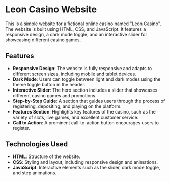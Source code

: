 # Leon Casino Website

This is a simple website for a fictional online casino named "Leon Casino". The website is built using HTML, CSS, and JavaScript. It features a responsive design, a dark mode toggle, and an interactive slider for showcasing different casino games.

## Features

- **Responsive Design**: The website is fully responsive and adapts to different screen sizes, including mobile and tablet devices.
- **Dark Mode**: Users can toggle between light and dark modes using the theme toggle button in the header.
- **Interactive Slider**: The hero section includes a slider that showcases different casino games and promotions.
- **Step-by-Step Guide**: A section that guides users through the process of registering, depositing, and playing on the platform.
- **Features Section**: Highlights key features of the casino, such as the variety of slots, live games, and excellent customer service.
- **Call to Action**: A prominent call-to-action button encourages users to register.

## Technologies Used

- **HTML**: Structure of the website.
- **CSS**: Styling and layout, including responsive design and animations.
- **JavaScript**: Interactive elements such as the slider, dark mode toggle, and step animations.
